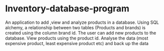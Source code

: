 # Inventory-database-program
An application to add ,view and analyze products in a database. Using SQL alchemy, a relationship between two tables (Products and brands) is created using the column brand id. The user can add new products to the database. View products using the product id. Analyse the data (most expensive product, least expensive product etc) and back up the data 

